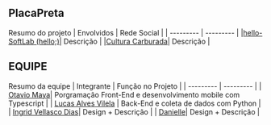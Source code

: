 ## PlacaPreta
Resumo do projeto
| Envolvidos | Rede Social |
| --------- | --------- |
|[hello-SoftLab (hello;)](https://github.com/hello-SoftLab)| Descrição |
|[Cultura Carburada](https://www.instagram.com/culturacarburada/?hl=pt)| Descrição |

## EQUIPE
Resumo da equipe
| Integrante | Função no Projeto |
| --------- | --------- |
| [Otavio Maya](https://github.com/knz13)| Porgramação Front-End e desenvolvimento mobile com Typescript |
| [Lucas Alves Vilela](https://github.com/Lucas-AV) | Back-End e coleta de dados com Python |
| [Ingrid Vellasco Dias](https://github.com/ingavell)| Design + Descrição |
| [Danielle]()| Design + Descrição |
